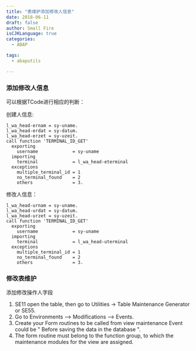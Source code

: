 ```yaml
---
title: "表维护添加修改人信息"
date: 2018-06-11
draft: false
author: Small Fire
isCJKLanguage: true
categories: 
  - ABAP

tags: 
  - abaputils

---
```


### 添加修改人信息 ###
可以根据TCode进行相应的判断：

创建人信息:
```JS
l_wa_head-ernam = sy-uname.
l_wa_head-erdat = sy-datum.
l_wa_head-erzet = sy-uzeit.
call function 'TERMINAL_ID_GET'
  exporting
    username             = sy-uname
  importing
    terminal             = l_wa_head-eterminal
  exceptions
    multiple_terminal_id = 1
    no_terminal_found    = 2
    others               = 3. 
```
修改人信息：
```JS
l_wa_head-urnam = sy-uname.
l_wa_head-urdat = sy-datum.
l_wa_head-urzet = sy-uzeit.
call function 'TERMINAL_ID_GET'
  exporting
    username             = sy-uname
  importing
    terminal             = l_wa_head-uterminal
  exceptions
    multiple_terminal_id = 1
    no_terminal_found    = 2
    others               = 3.
```

### 修改表维护 ###
添加修改操作人字段

1. SE11 open the table, then go to Utilities -> Table Maintenance Generator or SE55.
2. Go to Environments –> Modifications –> Events.
3. Create your Form routines to be called from view maintenance Event could be " Before saving the data in the database ".
4. The form routine must belong to the function group, to which the maintenance modules for the view are assigned. 
